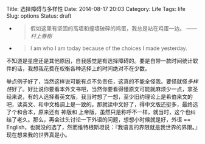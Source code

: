 Title: 选择障碍与多样性
Date: 2014-08-17 20:03
Category: Life
Tags: life
Slug: options
Status: draft

 - > 假如这里有坚固的高墙和撞墙破碎的鸡蛋，我总是站在鸡蛋一边。
   > —— <cite>村上春樹</cite>

 - > I am who I am today because of the choices I made yesterday.

  
不知道是星座还是其他原因，自我感觉是有选择障碍的。要是自带一款时间统计软件的话，我想我花费在权衡各种选择上的时间绝对不在少数。

举点例子好了，当然这样说可能有点不负责任，这真的不能全怪我。要怪就怪*多样性*好了。好比说你要看本外文书吧，当然你要看得懂原文可能就麻烦少一点，拿圣经来说，有的人选择看英文版，我当时想了一想，至少旧约理论上是希伯来文的吧，读英文、和中文格调上是一致的。那就读中文好了，得中文版还挺多，最终选了个和合本，原来还有 神版和 上帝版，虽然只是称呼不一样，就当时，这个也纠结了老久。那么，再会过头讨论一下外语的问题，想想小时候就是好，外语 == English，也就没的选了，然而维特根斯坦说：『我语言的界限就是我世界的界限。』现在想来我的世界真是小。